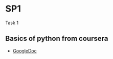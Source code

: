 # SP1
Task 1
## Basics of python from coursera
- [GoogleDoc](#https://docs.google.com/document/d/1MGT8wG3O0cuUN1qs3j3TYnhPTJt09Tk35FzkdOx0Nws/edit?usp=sharing)
